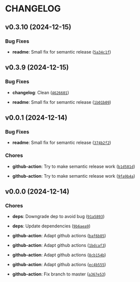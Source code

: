# CHANGELOG


## v0.3.10 (2024-12-15)

### Bug Fixes

- **readme**: Small fix for semantic release
  ([`5a34c1f`](https://github.com/BenderV/autochat/commit/5a34c1f6e1079143e2045b3067fe3ac9e00a77a2))


## v0.3.9 (2024-12-15)

### Bug Fixes

- **changelog**: Clean
  ([`4626601`](https://github.com/BenderV/autochat/commit/4626601d6473f85f66cbc374e7b8c037cecbfdd1))

- **readme**: Small fix for semantic release
  ([`1b01b09`](https://github.com/BenderV/autochat/commit/1b01b09b9fde5558a383cc0214d07971f0ba1e3f))


## v0.0.1 (2024-12-14)

### Bug Fixes

- **readme**: Small fix for semantic release
  ([`374b2f2`](https://github.com/BenderV/autochat/commit/374b2f2d3eeeb03a9165c17694057b09f9f6c709))

### Chores

- **github-action**: Try to make semantic release work
  ([`b1d581d`](https://github.com/BenderV/autochat/commit/b1d581da63c0c3fcba8ebb77d01e7ddbaaf52f6c))

- **github-action**: Try to make semantic release work
  ([`9fa9b4a`](https://github.com/BenderV/autochat/commit/9fa9b4aade978d5124bc8b2ef812d8761b644ac7))


## v0.0.0 (2024-12-14)

### Chores

- **deps**: Downgrade dep to avoid bug
  ([`91a5893`](https://github.com/BenderV/autochat/commit/91a589367d758c98fdbe548a8b51e31f7da79e90))

- **deps**: Update dependencies
  ([`9b6aea9`](https://github.com/BenderV/autochat/commit/9b6aea991a27d3637ac8cac94d7906cc7396af20))

- **github-action**: Adapt github actions
  ([`baf6b85`](https://github.com/BenderV/autochat/commit/baf6b85d6e319cf2cf766102f90d4a47978b570a))

- **github-action**: Adapt github actions
  ([`1bdcaf3`](https://github.com/BenderV/autochat/commit/1bdcaf36c6419bde9864d44695442932aa103b62))

- **github-action**: Adapt github actions
  ([`8cb154b`](https://github.com/BenderV/autochat/commit/8cb154bfdc1208e8438e4eebe98ada7e3905f011))

- **github-action**: Adapt github actions
  ([`ec4b555`](https://github.com/BenderV/autochat/commit/ec4b55546df2e1fb1ef2be49fc6b1d942ae57256))

- **github-action**: Fix branch to master
  ([`a367e53`](https://github.com/BenderV/autochat/commit/a367e537cc30a7f3165f53c9be881fbd8938034b))
